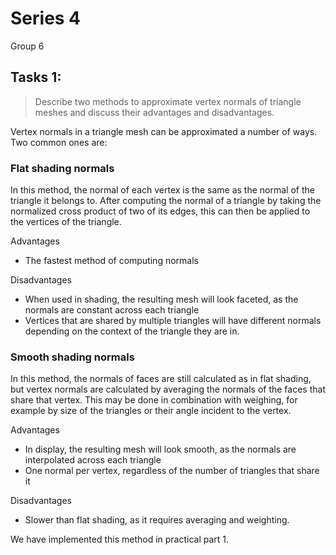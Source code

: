 # Series 4
Group 6

## Tasks 1:
> Describe two methods to approximate vertex normals of triangle meshes and discuss their advantages and disadvantages.

Vertex normals in a triangle mesh can be approximated a number of ways. Two common ones are:
### Flat shading normals
In this method, the normal of each vertex is the same as the normal of the triangle it belongs to. After computing the normal of a triangle by taking the normalized cross product of two of its edges, this can then be applied to the vertices of the triangle.

Advantages
- The fastest method of computing normals
  
Disadvantages
- When used in shading, the resulting mesh will look faceted, as the normals are constant across each triangle
- Vertices that are shared by multiple triangles will have different normals depending on the context of the triangle they are in.

### Smooth shading normals
In this method, the normals of faces are still calculated as in flat shading, but vertex normals are calculated by averaging the normals of the faces that share that vertex. This may be done in combination with weighing, for example by size of the triangles or their angle incident to the vertex.

Advantages
  - In display, the resulting mesh will look smooth, as the normals are interpolated across each triangle
  - One normal per vertex, regardless of the number of triangles that share it

Disadvantages
  - Slower than flat shading, as it requires averaging and weighting.

We have implemented this method in practical part 1.